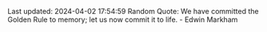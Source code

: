 Last updated: 2024-04-02 17:54:59
Random Quote: We have committed the Golden Rule to memory; let us now commit it to life. - Edwin Markham